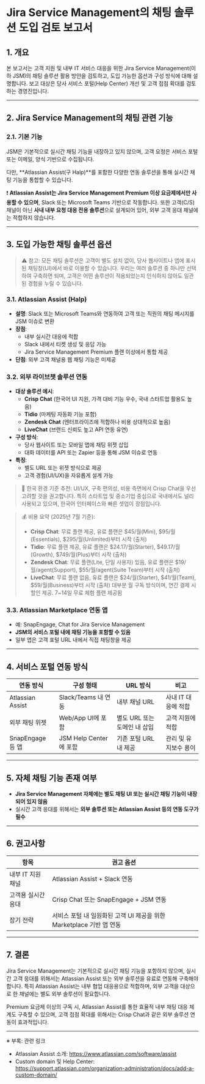 # **Jira Service Management의 채팅 솔루션 도입 검토 보고서**

## 1. 개요

본 보고서는 고객 지원 및 내부 IT 서비스 대응을 위한 Jira Service Management(이하 JSM)의 채팅 솔루션 활용 방안을 검토하고, 도입 가능한 옵션과 구성 방식에 대해 설명합니다. 보고 대상은 당사 서비스 포털(Help Center) 개선 및 고객 접점 확대를 검토하는 경영진입니다.

---

## 2. Jira Service Management의 채팅 관련 기능

### 2.1. 기본 기능

JSM은 기본적으로 실시간 채팅 기능을 내장하고 있지 않으며, 고객 요청은 서비스 포털 또는 이메일, 양식 기반으로 수집됩니다.

다만, **Atlassian Assist(구 Halp)**를 포함한 다양한 연동 솔루션을 통해 실시간 채팅 기능을 통합할 수 있습니다.

❗ **Atlassian Assist는 Jira Service Management Premium 이상 요금제에서만 사용할 수 있으며**, Slack 또는 Microsoft Teams 기반으로 작동합니다. 또한 고객(C/S) 채널이 아닌 **사내 내부 요청 대응 전용 솔루션**으로 설계되어 있어, 외부 고객 응대 채널에는 적합하지 않습니다.

---

## 3. 도입 가능한 채팅 솔루션 옵션

> ⚠️ 참고: 모든 채팅 솔루션은 고객이 별도 설치 없이, 당사 웹사이트나 앱에 표시된 채팅창(UI)에서 바로 이용할 수 있습니다. 우리는 여러 솔루션 중 하나만 선택하여 구축하면 되며, 고객은 어떤 솔루션이 적용되었는지 인식하지 않아도 일관된 경험을 누릴 수 있습니다.

### 3.1. **Atlassian Assist (Halp)**

- **설명**: Slack 또는 Microsoft Teams와 연동하여 고객 또는 직원의 채팅 메시지를 JSM 이슈로 변환
- **장점**:
  - 내부 실시간 대응에 적합
  - Slack 내에서 티켓 생성 및 응답 가능
  - Jira Service Management Premium 플랜 이상에서 통합 제공
- **단점**: 외부 고객 채널용 웹 채팅 기능은 미제공

### 3.2. **외부 라이브챗 솔루션 연동**

- **대상 솔루션 예시**:
  - **Crisp Chat** (한국어 UI 지원, 가격 대비 기능 우수, 국내 스타트업 활용도 높음)
  - **Tidio** (마케팅 자동화 기능 포함)
  - **Zendesk Chat** (엔터프라이즈에 적합하나 비용 상대적으로 높음)
  - **LiveChat** (브랜드 신뢰도 높고 API 연동 유연)
- **구성 방식**:
  - 당사 웹사이트 또는 모바일 앱에 채팅 위젯 삽입
  - 대화 데이터를 API 또는 Zapier 등을 통해 JSM 이슈로 연동
- **특징**:
  - 별도 URL 또는 위젯 방식으로 제공
  - 고객 경험(UI/UX)을 자유롭게 설계 가능

> 📌 한국 환경 기준 추천: UI/UX, 구축 편의성, 비용 측면에서 Crisp Chat을 우선 고려할 것을 권고합니다. 특히 스타트업 및 중소기업 중심으로 국내에서도 널리 사용되고 있으며, 한국어 인터페이스와 빠른 셋업이 장점입니다.

> 💰 비용 요약 (2025년 7월 기준):
>
> - **Crisp Chat**: 무료 플랜 제공, 유료 플랜은 $45/월(Mini), $95/월(Essentials), $295/월(Unlimited)부터 시작 (출처)
> - **Tidio**: 무료 플랜 제공, 유료 플랜은 $24.17/월(Starter), $49.17/월(Growth), $749/월(Plus)부터 시작 (출처)
> - **Zendesk Chat**: 무료 플랜(Lite, 단일 사용자) 있음, 유료 플랜은 $19/월/agent(Support), $55/월/agent(Suite Team)부터 시작 (출처)
> - **LiveChat**: 무료 플랜 없음, 유료 플랜은 $24/월(Starter), $41/월(Team), $59/월(Business)부터 시작 (출처) 대부분 월 구독 방식이며, 연간 결제 시 할인 제공. 7~14일 무료 체험 플랜 제공됨

### 3.3. **Atlassian Marketplace 연동 앱**

- 예: SnapEngage, Chat for Jira Service Management
- **JSM의 서비스 포털 내에 채팅 기능을 포함할 수 있음**
- 일부 앱은 고객 포털 URL 내에서 직접 채팅창을 제공

---

## 4. 서비스 포털 연동 방식

| 연동 방식        | 구성 형태              | URL 방식                     | 비고                  |
| ---------------- | ---------------------- | ---------------------------- | --------------------- |
| Atlassian Assist | Slack/Teams 내 연동    | 내부 채널 URL                | 사내 IT 대응에 적합   |
| 외부 채팅 위젯   | Web/App UI에 포함      | 별도 URL 또는 도메인 내 삽입 | 고객 지원에 적합      |
| SnapEngage 등 앱 | JSM Help Center에 포함 | 기존 포털 URL 내 제공        | 관리 및 유지보수 용이 |

---

## 5. 자체 채팅 기능 존재 여부

- **Jira Service Management 자체에는 별도 채팅 UI 또는 실시간 채팅 기능이 내장되어 있지 않음**
- 실시간 고객 응대를 위해서는 **외부 솔루션 또는 Atlassian Assist 등의 연동 도구가 필수**

---

## 6. 권고사항

| 항목               | 권고 옵션                                                            |
| ------------------ | -------------------------------------------------------------------- |
| 내부 IT 지원 채널  | Atlassian Assist + Slack 연동                                        |
| 고객용 실시간 응대 | Crisp Chat 또는 SnapEngage + JSM 연동                                |
| 장기 전략          | 서비스 포털 내 일원화된 고객 UI 제공을 위한 Marketplace 기반 앱 연동 |

---

## 7. 결론

Jira Service Management는 기본적으로 실시간 채팅 기능을 포함하지 않으며, 실시간 고객 응대를 위해서는 Atlassian Assist 또는 외부 솔루션을 유료로 연동해 구축해야 합니다. 특히 Atlassian Assist는 내부 협업 대응용으로 적합하며, 외부 고객을 대상으로 한 채널에는 별도 외부 솔루션이 필요합니다.

Premium 요금제 이상의 구독 시, Atlassian Assist를 통한 효율적 내부 채팅 대응 체계도 구축할 수 있으며, 고객 접점 확대를 위해서는 Crisp Chat과 같은 외부 솔루션 연동이 효과적입니다.

---

※ 부록: 관련 링크

- Atlassian Assist 소개: https://www.atlassian.com/software/assist
- Custom domain 및 Help Center: https://support.atlassian.com/organization-administration/docs/add-a-custom-domain/
